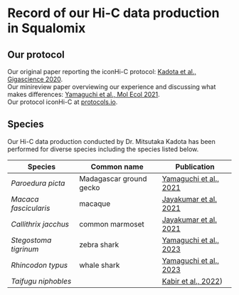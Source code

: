 # Record of our Hi-C data production in Squalomix

## Our protocol

Our original paper reporting the iconHi-C protocol: [Kadota et al., Gigascience 2020](https://academic.oup.com/gigascience/article/9/1/giz158/5695848).<br>
Our minireview paper overviewing our experience and discussing what makes differences: [Yamaguchi et al., Mol Ecol 2021](https://onlinelibrary.wiley.com/doi/full/10.1111/mec.16146).<br>
Our protocol iconHi-C at [protocols.io](https://www.protocols.io/view/iconhi-c-protocol-ver-1-0-eq2lydr6elx9/v1).
## Species

Our Hi-C data production conducted by Dr. Mitsutaka Kadota has been performed for diverse species including the species listed below.

| Species | Common name | Publication |
|----|----|----|
|*Paroedura picta*|Madagascar ground gecko|[Yamaguchi et al., 2021](https://onlinelibrary.wiley.com/doi/full/10.1111/mec.16146)|
| *Macaca fascicularis*| macaque |[Jayakumar et al. 2021](https://www.nature.com/articles/s41597-021-00935-6)|
| *Callithrix jacchus* | common marmoset|[Jayakumar et al. 2021](https://www.nature.com/articles/s41597-021-00935-6)|
| *Stegostoma tigrinum* | zebra shark | [Yamaguchi et al., 2023](https://genome.cshlp.org/content/early/2023/08/17/gr.276840.122.abstract)|
| *Rhincodon typus* | whale shark | [Yamaguchi et al., 2023](https://genome.cshlp.org/content/early/2023/08/17/gr.276840.122.abstract)|
| *Taifugu niphobles* |  | [Kabir et al., 2022](https://www.pnas.org/doi/10.1073/pnas.2121469119))|
